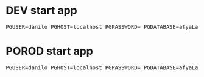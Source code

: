 # DEV start app
<pre>
PGUSER=danilo PGHOST=localhost PGPASSWORD= PGDATABASE=afyaLabs PGPORT=5432 npm run dev
</pre>

# POROD start app
<pre>
PGUSER=danilo PGHOST=localhost PGPASSWORD= PGDATABASE=afyaLabs PGPORT=5432 PORT=80 npm start
</pre>